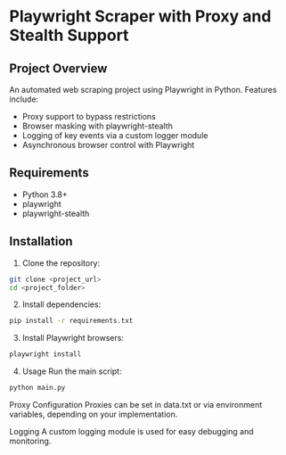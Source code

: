 # Playwright Scraper with Proxy and Stealth Support

## Project Overview

An automated web scraping project using Playwright in Python. Features include:  
- Proxy support to bypass restrictions  
- Browser masking with playwright-stealth  
- Logging of key events via a custom logger module  
- Asynchronous browser control with Playwright  

## Requirements

- Python 3.8+  
- playwright  
- playwright-stealth  

## Installation

1. Clone the repository:
```bash
git clone <project_url>
cd <project_folder>
```
2. Install dependencies:
```bash
pip install -r requirements.txt
```
3. Install Playwright browsers:
```bash
playwright install
```
4. Usage
Run the main script:
```bash
python main.py
```
Proxy Configuration
Proxies can be set in data.txt or via environment variables, depending on your implementation.

Logging
A custom logging module is used for easy debugging and monitoring.